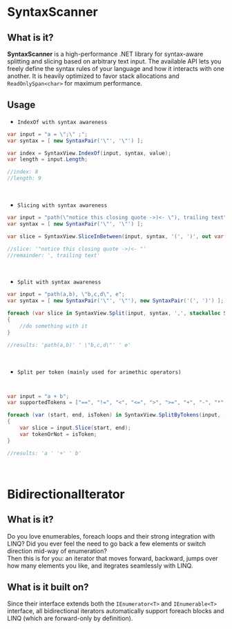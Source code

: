 # SyntaxScanner

## What is it?

**SyntaxScanner**  is a high-performance .NET library for syntax-aware splitting and slicing based on arbitrary text input. The available API lets you freely define the syntax rules of your language and how it interacts with one another. It is heavily optimized to favor stack allocations and `ReadOnlySpan<char>` for maximum performance.

## Usage

* `IndexOf with syntax awareness`

```csharp
var input = "a = \";\" ;";
var syntax = [ new SyntaxPair('\"', '\"') ];

var index = SyntaxView.IndexOf(input, syntax, value);
var length = input.Length;

//index: 8
//length: 9
```

<br/>

* `Slicing with syntax awareness`

```csharp
var input = "path(\"notice this closing quote ->)<- \"), trailing text";
var syntax = [ new SyntaxPair('\"', '\"') ];

var slice = SyntaxView.SliceInBetween(input, syntax, '(', ')', out var remainder);

//slice: '"notice this closing quote ->)<- "'
//remainder: ', trailing text'
``` 

<br/>

* `Split with syntax awareness`

```csharp
var input = "path(a,b), \"b,c,d\", e";
var syntax = [ new SyntaxPair('\"', '\"'), new SyntaxPair('(', ')') ];

foreach (var slice in SyntaxView.Split(input, syntax, ',', stackalloc SyntaxPair[64])) //optionally reserve some space on the stack for maximum performance
{
    //do something with it
}

//results: 'path(a,b)' ' \"b,c,d\"' ' e'
```

<br/>

* `Split per token (mainly used for arimethic operators)`

```csharp


var input = "a + b";
var supportedTokens = ["==", "!=", "<", "<=", ">", ">=", "+", "-", "*", "/"];

foreach (var (start, end, isToken) in SyntaxView.SplitByTokens(input, [], supportedTokens, stackalloc SyntaxPair[64])) //optionally reserve some space on the stack for maximum performance
{
    var slice = input.Slice(start, end);
    var tokenOrNot = isToken;
}

//results: 'a ' '+' ' b'
``` 

<br/>


# BidirectionalIterator

## What is it?

Do you love enumerables, foreach loops and their strong integration with LINQ? Did you ever feel the need to go back a few elements or switch direction mid-way of enumeration? <br>
Then this is for you: an iterator that moves forward, backward, jumps over how many elements you like, and itegrates seamlessly with LINQ.

## What is it built on?

Since their interface extends both the `IEnumerator<T>` and `IEnumerable<T>` interface, all bidirectional iterators automatically support foreach blocks and LINQ (which are forward-only by definition).
